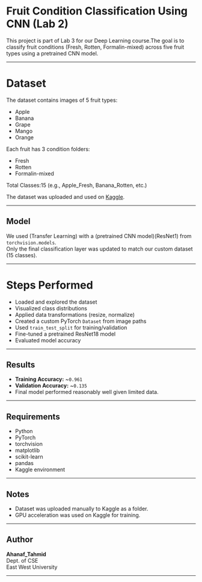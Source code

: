 # Fruit Condition Classification Using CNN (Lab 2)

This project is part of Lab 3 for our Deep Learning course.The goal is to classify fruit conditions 
(Fresh, Rotten, Formalin-mixed) across five fruit types using a pretrained CNN model.

---

# Dataset

The dataset contains images of 5 fruit types:
- Apple
- Banana
- Grape
- Mango
- Orange

Each fruit has 3 condition folders:
- Fresh
- Rotten
- Formalin-mixed

Total Classes:15 (e.g., Apple_Fresh, Banana_Rotten, etc.)

The dataset was uploaded and used on [Kaggle](https://www.kaggle.com/datasets/thecurrent/fruit-condition).

---

## Model

We used (Transfer Learning) with a (pretrained CNN model)(ResNet1) from `torchvision.models`.  
Only the final classification layer was updated to match our custom dataset (15 classes).

---

# Steps Performed

- Loaded and explored the dataset
- Visualized class distributions
- Applied data transformations (resize, normalize)
- Created a custom PyTorch `Dataset` from image paths
- Used `train_test_split` for training/validation
- Fine-tuned a pretrained ResNet18 model
- Evaluated model accuracy

---

## Results

- **Training Accuracy:** ~`0.961`
- **Validation Accuracy:** ~`0.135`
- Final model performed reasonably well given limited data.

---

## Requirements

- Python
- PyTorch
- torchvision
- matplotlib
- scikit-learn
- pandas
- Kaggle environment

---

## Notes

- Dataset was uploaded manually to Kaggle as a folder.
- GPU acceleration was used on Kaggle for training.

---

## Author

**Ahanaf_Tahmid**  
Dept. of CSE  
East West University

---
